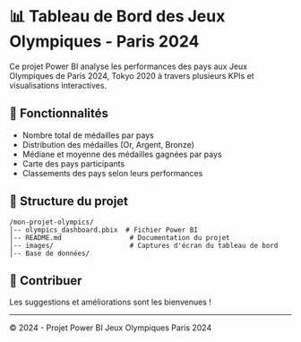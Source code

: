 # 📊 Tableau de Bord des Jeux Olympiques - Paris 2024

Ce projet Power BI analyse les performances des pays aux Jeux Olympiques de Paris 2024, Tokyo 2020   à travers plusieurs KPIs et visualisations interactives.

## 📌 Fonctionnalités
- Nombre total de médailles par pays
- Distribution des médailles (Or, Argent, Bronze)
- Médiane et moyenne des médailles gagnées par pays
- Carte des pays participants
- Classements des pays selon leurs performances

## 📂 Structure du projet
```
/mon-projet-olympics/
│-- olympics_dashboard.pbix  # Fichier Power BI
│-- README.md                 # Documentation du projet
│-- images/                   # Captures d'écran du tableau de bord
│-- Base de données/ 
```


## 🤝 Contribuer
Les suggestions et améliorations sont les bienvenues !

---
© 2024 - Projet Power BI Jeux Olympiques Paris 2024
